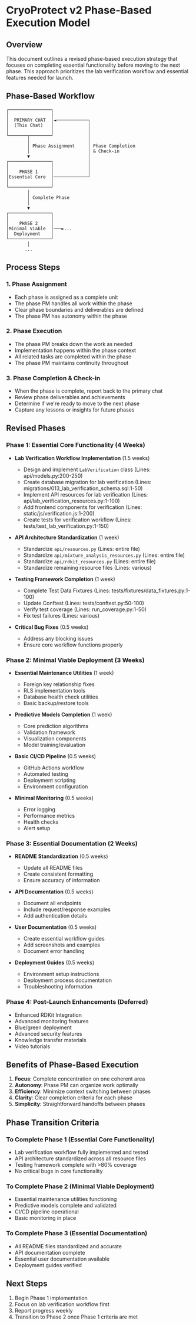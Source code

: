 # CryoProtect v2 Phase-Based Execution Model

## Overview

This document outlines a revised phase-based execution strategy that focuses on completing essential functionality before moving to the next phase. This approach prioritizes the lab verification workflow and essential features needed for launch.

## Phase-Based Workflow

```
┌────────────────┐
│                │
│  PRIMARY CHAT  │◄────────────┐
│  (This Chat)   │             │
│                │             │
└───────┬────────┘             │
        │                      │
        │ Phase Assignment     │ Phase Completion
        │                      │ & Check-in
        ▼                      │
┌────────────────┐             │
│                │             │
│    PHASE 1     │             │
│Essential Core  │─────────────┘
│                │
└────────────────┘
        │
        │ Complete Phase
        │
        ▼
┌────────────────┐
│                │
│    PHASE 2     │
│Minimal Viable  │───►...
│  Deployment    │
└────────────────┘
        │
       ...
```

## Process Steps

### 1. Phase Assignment
- Each phase is assigned as a complete unit
- The phase PM handles all work within the phase
- Clear phase boundaries and deliverables are defined
- The phase PM has autonomy within the phase

### 2. Phase Execution
- The phase PM breaks down the work as needed
- Implementation happens within the phase context
- All related tasks are completed within the phase
- The phase PM maintains continuity throughout

### 3. Phase Completion & Check-in
- When the phase is complete, report back to the primary chat
- Review phase deliverables and achievements
- Determine if we're ready to move to the next phase
- Capture any lessons or insights for future phases

## Revised Phases

### Phase 1: Essential Core Functionality (4 Weeks)
- **Lab Verification Workflow Implementation** (1.5 weeks)
  - Design and implement `LabVerification` class (Lines: api/models.py:200-250)
  - Create database migration for lab verification (Lines: migrations/013_lab_verification_schema.sql:1-50)
  - Implement API resources for lab verification (Lines: api/lab_verification_resources.py:1-100)
  - Add frontend components for verification (Lines: static/js/verification.js:1-200)
  - Create tests for verification workflow (Lines: tests/test_lab_verification.py:1-150)

- **API Architecture Standardization** (1 week)
  - Standardize `api/resources.py` (Lines: entire file)
  - Standardize `api/mixture_analysis_resources.py` (Lines: entire file)
  - Standardize `api/rdkit_resources.py` (Lines: entire file)
  - Standardize remaining resource files (Lines: various)

- **Testing Framework Completion** (1 week)
  - Complete Test Data Fixtures (Lines: tests/fixtures/data_fixtures.py:1-100)
  - Update Conftest (Lines: tests/conftest.py:50-100)
  - Verify test coverage (Lines: run_coverage.py:1-50)
  - Fix test failures (Lines: various)

- **Critical Bug Fixes** (0.5 weeks)
  - Address any blocking issues
  - Ensure core workflow functions properly

### Phase 2: Minimal Viable Deployment (3 Weeks)
- **Essential Maintenance Utilities** (1 week)
  - Foreign key relationship fixes
  - RLS implementation tools
  - Database health check utilities
  - Basic backup/restore tools

- **Predictive Models Completion** (1 week)
  - Core prediction algorithms
  - Validation framework
  - Visualization components
  - Model training/evaluation

- **Basic CI/CD Pipeline** (0.5 weeks)
  - GitHub Actions workflow
  - Automated testing
  - Deployment scripting
  - Environment configuration

- **Minimal Monitoring** (0.5 weeks)
  - Error logging
  - Performance metrics
  - Health checks
  - Alert setup

### Phase 3: Essential Documentation (2 Weeks)
- **README Standardization** (0.5 weeks)
  - Update all README files
  - Create consistent formatting
  - Ensure accuracy of information

- **API Documentation** (0.5 weeks)
  - Document all endpoints
  - Include request/response examples
  - Add authentication details

- **User Documentation** (0.5 weeks)
  - Create essential workflow guides
  - Add screenshots and examples
  - Document error handling

- **Deployment Guides** (0.5 weeks)
  - Environment setup instructions
  - Deployment process documentation
  - Troubleshooting information

### Phase 4: Post-Launch Enhancements (Deferred)
- Enhanced RDKit Integration
- Advanced monitoring features
- Blue/green deployment
- Advanced security features
- Knowledge transfer materials
- Video tutorials

## Benefits of Phase-Based Execution

1. **Focus**: Complete concentration on one coherent area
2. **Autonomy**: Phase PM can organize work optimally
3. **Efficiency**: Minimize context switching between phases
4. **Clarity**: Clear completion criteria for each phase
5. **Simplicity**: Straightforward handoffs between phases

## Phase Transition Criteria

### To Complete Phase 1 (Essential Core Functionality)
- Lab verification workflow fully implemented and tested
- API architecture standardized across all resource files
- Testing framework complete with >80% coverage
- No critical bugs in core functionality

### To Complete Phase 2 (Minimal Viable Deployment)
- Essential maintenance utilities functioning
- Predictive models complete and validated
- CI/CD pipeline operational
- Basic monitoring in place

### To Complete Phase 3 (Essential Documentation)
- All README files standardized and accurate
- API documentation complete
- Essential user documentation available
- Deployment guides verified

## Next Steps

1. Begin Phase 1 implementation
2. Focus on lab verification workflow first
3. Report progress weekly
4. Transition to Phase 2 once Phase 1 criteria are met